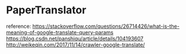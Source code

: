 # PaperTranslator
 
reference:
https://stackoverflow.com/questions/26714426/what-is-the-meaning-of-google-translate-query-params
https://blog.csdn.net/panshiqu/article/details/104193607
http://weikeqin.com/2017/11/14/crawler-google-translate/
